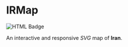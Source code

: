 # IRMap

![HTML Badge](https://alibahaari.github.io/Badge/HTML.png)

An interactive and responsive *SVG* map of **Iran**.
